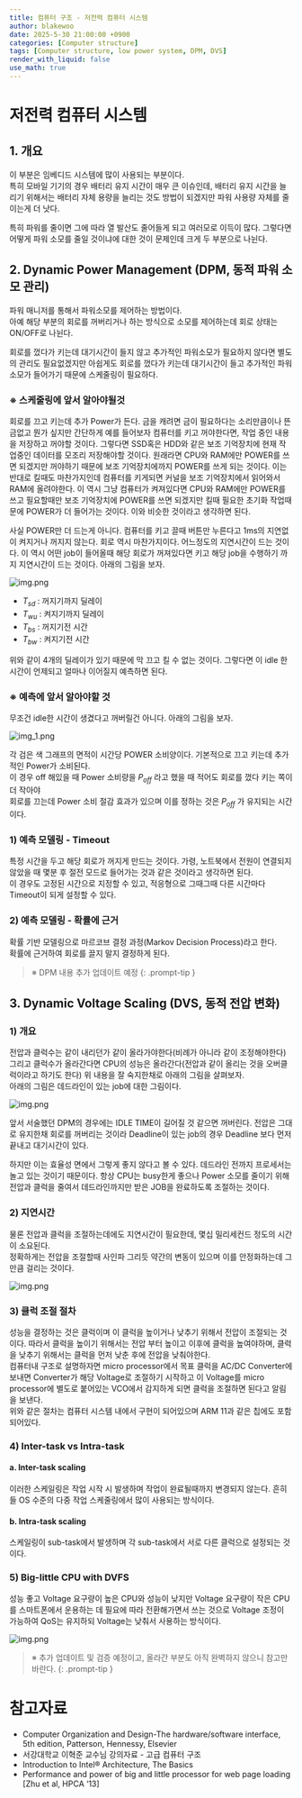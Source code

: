 ```yaml
---
title: 컴퓨터 구조 - 저전력 컴퓨터 시스템
author: blakewoo
date: 2025-5-30 21:00:00 +0900
categories: [Computer structure]
tags: [Computer structure, low power system, DPM, DVS] 
render_with_liquid: false
use_math: true
---
```


# 저전력 컴퓨터 시스템
## 1. 개요
이 부분은 임베디드 시스템에 많이 사용되는 부분이다.   
특히 모바일 기기의 경우 배터리 유지 시간이 매우 큰 이슈인데, 배터리 유지 시간을 늘리기 위해서는
배터리 자체 용량을 늘리는 것도 방법이 되겠지만 파워 사용량 자체를 줄이는게 더 낫다.

특히 파워를 줄이면 그에 따라 열 발산도 줄어들게 되고 여러모로 이득이 많다.
그렇다면 어떻게 파워 소모를 줄일 것이냐에 대한 것이 문제인데 크게 두 부분으로 나뉜다.

## 2. Dynamic Power Management (DPM, 동적 파워 소모 관리)
파워 매니저를 통해서 파워소모를 제어하는 방법이다.   
아예 해당 부분의 회로를 꺼버리거나 하는 방식으로 소모를 제어하는데 회로 상태는 ON/OFF로 나뉜다.

회로를 껐다가 키는데 대기시간이 들지 않고 추가적인 파워소모가 필요하지 않다면 별도의 관리도 필요없겠지만
아쉽게도 회로를 껐다가 키는데 대기시간이 들고 추가적인 파워소모가 들어가기 때문에 스케줄링이 필요하다.

### ※ 스케줄링에 앞서 알아야될것
회로를 끄고 키는데 추가 Power가 든다. 금을 캐려면 금이 필요하다는 소리만큼이나 뜬금없고 뭔가 싶지만
간단하게 예를 들어보자 컴퓨터를 키고 꺼야한다면, 작업 중인 내용을 저장하고 꺼야할 것이다. 그렇다면
SSD혹은 HDD와 같은 보조 기억장치에 현재 작업중인 데이터를 모조리 저장해야할 것이다. 원래라면 CPU와 RAM에만
POWER를 쓰면 되겠지만 꺼야하기 때문에 보조 기억장치에까지 POWER를 쓰게 되는 것이다. 이는 반대로 킬때도 마찬가지인데
컴퓨터를 키게되면 커널을 보조 기억장치에서 읽어와서 RAM에 올려야한다. 이 역시 그냥 컴퓨터가 켜져있다면
CPU와 RAM에만 POWER를 쓰고 필요할때만 보조 기억장치에 POWER를 쓰면 되겠지만 킬때 필요한 초기화 작업때문에
POWER가 더 들어가는 것이다. 이와 비슷한 것이라고 생각하면 된다.

사실 POWER만 더 드는게 아니다. 컴퓨터를 키고 끌때 버튼만 누른다고 1ms의 지연없이 켜지거나 꺼지지 않는다.
회로 역시 마찬가지이다. 어느정도의 지연시간이 드는 것이다. 이 역시 어떤 job이 들어올때 해당 회로가 꺼져있다면
키고 해당 job을 수행하기 까지 지연시간이 드는 것이다. 아래의 그림을 보자.

![img.png](/assets/blog/cs/cpu_structure/low_power_system/img.png)

- $T_{sd}$ : 꺼지기까지 딜레이
- $T_{wu}$ : 켜지기까지 딜레이
- $T_{bs}$ : 꺼지기전 시간
- $T_{bw}$ : 켜지기전 시간

위와 같이 4개의 딜레이가 있기 때문에 막 끄고 킬 수 없는 것이다.
그렇다면 이 idle 한 시간이 언제되고 얼마나 이어질지 예측하면 된다.

### ※ 예측에 앞서 알아야할 것
무조건 idle한 시간이 생겼다고 꺼버릴건 아니다. 아래의 그림을 보자.

![img_1.png](/assets/blog/cs/cpu_structure/low_power_system/img_1.png)

각 검은 색 그래프의 면적이 시간당 POWER 소비양이다. 기본적으로 끄고 키는데 추가적인 Power가 소비된다.   
이 경우 off 해있을 때 Power 소비량을 $P_{off}$ 라고 했을 때 적어도 회로를 껐다 키는 쪽이 더 작아야  
회로를 끄는데 Power 소비 절감 효과가 있으며 이를 정하는 것은 $P_{off}$ 가 유지되는 시간이다.   


### 1) 예측 모델링 - Timeout
특정 시간을 두고 해당 회로가 꺼지게 만드는 것이다. 가령, 노트북에서 전원이 연결되지 않았을 때 몇분 후 절전 모드로 들어가는 것과 같은 것이라고
생각하면 된다.   
이 경우도 고정된 시간으로 지정할 수 있고, 적응형으로 그때그때 다른 시간마다 Timeout이 되게 설정할 수 있다.

### 2) 예측 모델링 - 확률에 근거
확률 기반 모델링으로 마르코브 결정 과정(Markov Decision Process)라고 한다.   
확률에 근거하여 회로를 끌지 말지 결정하게 된다.

> ※ DPM 내용 추가 업데이트 예정
{: .prompt-tip }


## 3. Dynamic Voltage Scaling (DVS, 동적 전압 변화)
### 1) 개요
전압과 클럭수는 같이 내리던가 같이 올라가야한다(비례가 아니라 같이 조정해야한다)   
그리고 클럭수가 올라간다면 CPU의 성능은 올라간다(전압과 같이 올리는 것을 오버클럭이라고 하기도 한다)
위 내용을 잘 숙지한채로 아래의 그림을 살펴보자.   
아래의 그림은 데드라인이 있는 job에 대한 그림이다.

![img.png](/assets/blog/cs/cpu_structure/low_power_system/img_2.png)

앞서 서술했던 DPM의 경우에는 IDLE TIME이 길어질 것 같으면 꺼버린다. 전압은 그대로 유지한채
회로를 꺼버리는 것이라 Deadline이 있는 job의 경우 Deadline 보다 먼저 끝내고 대기시간이 있다.

하지만 이는 효율성 면에서 그렇게 좋지 않다고 볼 수 있다.
데드라인 전까지 프로세서는 놀고 있는 것이기 때문이다. 항상 CPU는 busy한게 좋으나 Power 소모를 줄이기 위해
전압과 클럭을 줄여서 데드라인까지만 받은 JOB을 완료하도록 조절하는 것이다. 

### 2) 지연시간
물론 전압과 클럭을 조절하는데에도 지연시간이 필요한데, 몇십 밀리세컨드 정도의 시간이 소요된다.   
정확하게는 전압을 조절할때 사인파 그리듯 약간의 변동이 있으며 이를 안정화하는데 그만큼 걸리는 것이다.

![img.png](/assets/blog/cs/cpu_structure/low_power_system/img_3.png)

### 3) 클럭 조절 절차
성능을 결정하는 것은 클럭이며 이 클럭을 높이거나 낮추기 위해서 전압이 조절되는 것이다.
따라서 클럭을 높이기 위해서는 전압 부터 높이고 이후에 클럭을 높여야하며, 클럭을 낮추기 위해서는 클럭을 먼저 낮춘 후에
전압을 낮춰야한다.    
컴퓨터내 구조로 설명하자면 micro processor에서 목표 클럭을 AC/DC Converter에 보내면 Converter가 해당 Voltage로 조절하기 시작하고
이 Voltage를 micro processor에 별도로 붙어있는 VCO에서 감지하게 되면 클럭을 조절하면 된다고 알림을 보낸다.   
위와 같은 절차는 컴퓨터 시스템 내에서 구현이 되어있으며 ARM 11과 같은 칩에도 포함되어있다.

### 4) Inter-task vs Intra-task
#### a. Inter-task scaling
이러한 스케일링은 작업 시작 시 발생하며 작업이 완료될때까지 변경되지 않는다. 
흔히들 OS 수준의 다중 작업 스케줄링에서 많이 사용되는 방식이다.

#### b. Intra-task scaling
스케일링이 sub-task에서 발생하며 각 sub-task에서 서로 다른 클럭으로 설정되는 것이다.

### 5) Big-little CPU with DVFS
성능 좋고 Voltage 요구량이 높은 CPU와 성능이 낮지만 Voltage 요구량이 작은 CPU를 스마트폰에서 운용하는 데
필요에 따라 전환해가면서 쓰는 것으로 Voltage 조정이 가능하여 QoS는 유지하되 Voltage는 낮춰서 사용하는 방식이다.

![img.png](/assets/blog/cs/cpu_structure/low_power_system/img_4.png)

> ※ 추가 업데이트 및 검증 예정이고, 올라간 부분도 아직 완벽하지 않으니 참고만 바란다.
{: .prompt-tip }


# 참고자료
- Computer Organization and Design-The hardware/software interface, 5th edition, Patterson, Hennessy, Elsevier
- 서강대학교 이혁준 교수님 강의자료 - 고급 컴퓨터 구조
- Introduction to Intel® Architecture, The Basics
- Performance and power of big and little processor for web page loading [Zhu et al, HPCA ‘13]
